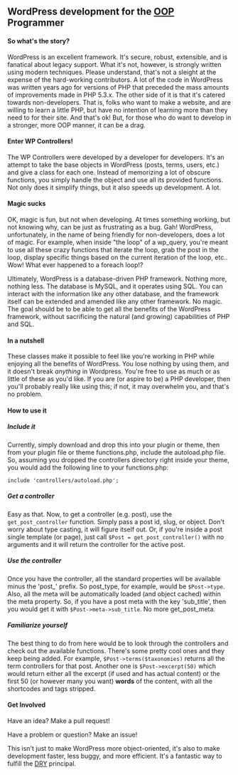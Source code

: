 ## WordPress development for the [OOP](https://en.wikipedia.org/wiki/Object-oriented_programming) Programmer
#### So what's the story?
WordPress is an excellent framework. It's secure, robust, extensible, and is fanatical about legacy support. What it's not, however, is strongly written using modern techniques. Please understand, that's not a sleight at the expense of the hard-working contributors. A lot of the code in WordPress was written years ago for versions of PHP that preceded the mass amounts of improvements made in PHP 5.3.x. The other side of it is that it's catered towards non-developers. That is, folks who want to make a website, and are willing to learn a little PHP, but have no intention of learning more than they need to for their site. And that's ok! But, for those who do want to develop in a stronger, more OOP manner, it can be a drag.

#### Enter WP Controllers!
The WP Controllers were developed by a developer for developers. It's an attempt to take the base objects in WordPress (posts, terms, users, etc.) and give a class for each one. Instead of memorizing a lot of obscure functions, you simply handle the object and use all its provided functions. Not only does it simplify things, but it also speeds up development. A lot.

#### Magic sucks
OK, magic is fun, but not when developing. At times something working, but not knowing why, can be just as frustrating as a bug. Gah! WordPress, unfortunately, in the name of being friendly for non-developers, does a lot of magic. For example, when inside "the loop" of a wp_query, you're meant to use all these crazy functions that iterate the loop, grab the post in the loop, display specific things based on the current iteration of the loop, etc.. Wow! What ever happened to a foreach loop!?

Ultimately, WordPress is a database-driven PHP framework. Nothing more, nothing less. The database is MySQL, and it operates using SQL. You can interact with the information like any other database, and the framework itself can be extended and amended like any other framework. No magic. The goal should be to be able to get all the benefits of the WordPress framework, without sacrificing the natural (and growing) capabilities of PHP and SQL.

#### In a nutshell
These classes make it possible to feel like you're working in PHP while enjoying all the benefits of WordPress. You lose nothing by using them, and it doesn't break *anything* in Wordpress. You're free to use as much or as little of these as you'd like. If you are (or aspire to be) a PHP developer, then you'll probably really like using this; if not, it may overwhelm you, and that's no problem.

#### How to use it
##### Include it
Currently, simply download and drop this into your plugin or theme, then from your plugin file or theme functions.php, include the autoload.php file. So, assuming you dropped the controllers directory right inside your theme, you would add the following line to your functions.php:
```
include 'controllers/autoload.php';
```

##### Get a controller
Easy as that. Now, to get a controller (e.g. post), use the `get_post_controller` function. Simply pass a post id, slug, or object. Don't worry about type casting, it will figure itself out. Or, if you're inside a post single template (or page), just call `$Post = get_post_controller()` with no arguments and it will return the controller for the active post.

##### Use the controller
Once you have the controller, all the standard properties will be available minus the 'post_' prefix. So post_type, for example, would be `$Post->type`. Also, all the meta will be automatically loaded (and object cached) within the meta property. So, if you have a post meta with the key 'sub_title', then you would get it with `$Post->meta->sub_title`. No more get_post_meta.

##### Familiarize yourself
The best thing to do from here would be to look through the controllers and check out the available functions. There's some pretty cool ones and they keep being added. For example, `$Post->terms($taxonomies)` returns all the term controllers for that post. Another one is `$Post->excerpt(50)` which would return either all the excerpt (if used and has actual content) or the first 50 (or however many you want) **words** of the content, with all the shortcodes and tags stripped.

#### Get Involved
Have an idea? Make a pull request!

Have a problem or question? Make an issue!

This isn't just to make WordPress more object-oriented, it's also to make development faster, less buggy, and more efficient. It's a fantastic way to fulfill the [DRY](https://en.wikipedia.org/wiki/Don%27t_repeat_yourself) principal.
